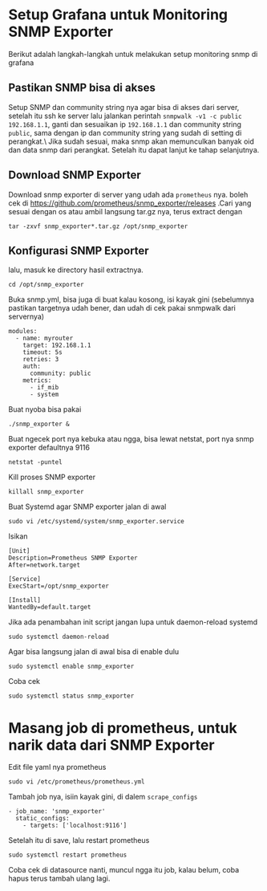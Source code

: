 # Setup Grafana untuk Monitoring SNMP Exporter
Berikut adalah langkah-langkah untuk melakukan setup monitoring snmp di grafana
## Pastikan SNMP bisa di akses
Setup SNMP dan community string nya agar bisa di akses dari server, setelah itu ssh ke server lalu jalankan perintah `snmpwalk -v1 -c public 192.168.1.1`, ganti dan sesuaikan ip `192.168.1.1` dan community string `public`, sama dengan ip dan community string yang sudah di setting di perangkat.\\
Jika sudah sesuai, maka snmp akan memunculkan banyak oid dan data snmp dari perangkat. Setelah itu dapat lanjut ke tahap selanjutnya.

## Download SNMP Exporter
Download snmp exporter di server yang udah ada `prometheus` nya. boleh cek di https://github.com/prometheus/snmp_exporter/releases .Cari yang sesuai dengan os atau ambil langsung tar.gz nya, terus extract dengan

```
tar -zxvf snmp_exporter*.tar.gz /opt/snmp_exporter
```

## Konfigurasi SNMP Exporter

lalu, masuk ke directory hasil extractnya.
```
cd /opt/snmp_exporter 
```

Buka snmp.yml, bisa juga di buat kalau kosong, isi kayak gini (sebelumnya pastikan targetnya udah bener, dan udah di cek pakai snmpwalk dari servernya)
```
modules:
  - name: myrouter
    target: 192.168.1.1
    timeout: 5s
    retries: 3
    auth:
      community: public
    metrics:
      - if_mib
      - system
```

Buat nyoba bisa pakai
```
./snmp_exporter &
```

Buat ngecek port nya kebuka atau ngga, bisa lewat netstat, port nya snmp exporter defaultnya 9116
```
netstat -puntel
```

Kill proses SNMP exporter
```
killall snmp_exporter
```

Buat Systemd agar SNMP exporter jalan di awal
```
sudo vi /etc/systemd/system/snmp_exporter.service
```

Isikan
```
[Unit]
Description=Prometheus SNMP Exporter
After=network.target

[Service]
ExecStart=/opt/snmp_exporter

[Install]
WantedBy=default.target
```

Jika ada penambahan init script jangan lupa untuk daemon-reload systemd
```
sudo systemctl daemon-reload
```

Agar bisa langsung jalan di awal bisa di enable dulu
```
sudo systemctl enable snmp_exporter
```

Coba cek
```
sudo systemctl status snmp_exporter
```

# Masang job di prometheus, untuk narik data dari SNMP Exporter
Edit file yaml nya prometheus
```
sudo vi /etc/prometheus/prometheus.yml
```

Tambah job nya, isiin kayak gini, di dalem `scrape_configs`
```
- job_name: 'snmp_exporter'
  static_configs:
    - targets: ['localhost:9116']
```

Setelah itu di save, lalu restart prometheus
```
sudo systemctl restart prometheus
```

Coba cek di datasource nanti, muncul ngga itu job, kalau belum, coba hapus terus tambah ulang lagi.
